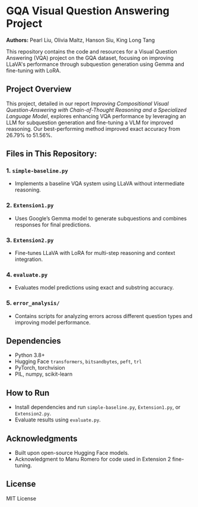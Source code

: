 # GQA Visual Question Answering Project

**Authors:** Pearl Liu, Olivia Maltz, Hanson Siu, King Long Tang

This repository contains the code and resources for a Visual Question Answering (VQA) project on the GQA dataset, focusing on improving LLaVA's performance through subquestion generation using Gemma and fine-tuning with LoRA.

## Project Overview
This project, detailed in our report *Improving Compositional Visual Question-Answering with Chain-of-Thought Reasoning and a Specialized Language Model*, explores enhancing VQA performance by leveraging an LLM for subquestion generation and fine-tuning a VLM for improved reasoning. Our best-performing method improved exact accuracy from 26.79% to 51.56%.

## Files in This Repository:

### 1. `simple-baseline.py`
- Implements a baseline VQA system using LLaVA without intermediate reasoning.

### 2. `Extension1.py`
- Uses Google’s Gemma model to generate subquestions and combines responses for final predictions.

### 3. `Extension2.py`
- Fine-tunes LLaVA with LoRA for multi-step reasoning and context integration.

### 4. `evaluate.py`
- Evaluates model predictions using exact and substring accuracy.

### 5. `error_analysis/`
- Contains scripts for analyzing errors across different question types and improving model performance.

## Dependencies
- Python 3.8+
- Hugging Face `transformers`, `bitsandbytes`, `peft`, `trl`
- PyTorch, torchvision
- PIL, numpy, scikit-learn

## How to Run
- Install dependencies and run `simple-baseline.py`, `Extension1.py`, or `Extension2.py`.
- Evaluate results using `evaluate.py`.

## Acknowledgments
- Built upon open-source Hugging Face models.
- Acknowledgment to Manu Romero for code used in Extension 2 fine-tuning.

## License
MIT License
